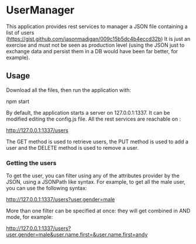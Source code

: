 

# UserManager

This application provides rest services to manager a JSON file containing a list of users (https://gist.github.com/jasonmadigan/009c15b5dc4b4eccd32b)
It is just an exercise and must not be seen as production level (using the JSON just to exchange data and
persist them in a DB would have been far better, for example).

## Usage
Download all the files, then run the application with:

npm start

By default, the application starts a server on 127.0.0.1:1337. It can be modified editing the config.js file.
All the rest services are reachable on :

http://127.0.0.1:1337/users

The GET method is used to retrieve users, the PUT method is used to add a user and the DELETE method is used to remove a user.

### Getting the users

To get the user, you can filter using any of the attributes provider by the JSON, using a JSONPath like syntax.
For example, to get all the male user, you can use the following syntax:

http://127.0.0.1:1337/users?user.gender=male

More than one filter can be specified at once: they will get combined in AND mode, for example:

http://127.0.0.1:1337/users?user.gender=male&user.name.first=&user.name.first=andy


